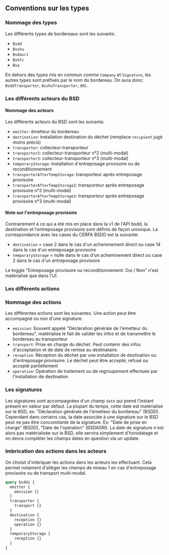## Conventions sur les types

### Nommage des types

Les différents types de bordereaux sont les suivants:
- `Bsdd`
- `Bsvhu`
- `Bsdasri`
- `Bshfc`
- `Bsa`

En dehors des types mis en commun comme `Company` et `Signature`, les autres types sont préfixés par le nom du bordereau. On aura donc: `BsddTransporter`, `BsvhuTransporter`, etc.


### Les différents acteurs du BSD

#### Nommage des acteurs

Les différents acteurs du BSD sont les suivants:
- `emitter`: émetteur du bordereau
- `destination`: installation destination du déchet (remplace `recipient` jugé moins précis)
- `transporter`: collecteur-transporteur
- `transporter2`: collecteur-transporteur n°2 (multi-modal)
- `transporter3`: collecteur-transporteur n°3 (multi-modal)
- `temporaryStorage`: installation d'entreposage provisoire ou de reconditionnement
- `transporterAfterTempStorage`: transporteur après entreposage provisoire
- `transporterAfterTempStorage2`: transporteur après entreposage provisoire n°2 (multi-modal)
- `transporterAfterTempStorage3`: transporteur après entreposage provisoire n°3 (multi-modal)

#### Note sur l'entreposage provisoire

Contrairement à ce qui a été mis en place dans la v1 de l'API bsdd, la destination et l'entreposage provisoire sont définis de façon univoque. La correspondance avec les cases du CERFA BSDD est la suivante:
- `destination` = case 2 dans le cas d'un acheminement direct ou case 14 dans le cas d'un entreposage provisoire
- `temporaryStorage` = nulle dans le cas d'un acheminement direct ou case 2 dans le cas d'un entreposage provisoire

Le toggle "Entreposage provisoire ou reconditionnement: Oui / Non" n'est matérialisé que dans l'UI.

### Les différents actions

### Nommage des actions

Les différentes actions sont les suivantes. Une action peut être accompagné ou non d'une signature.
- `emission`: Souvent appelé "Déclaration générale de l'émetteur du bordereau", matérialise le fait de valider les infos et de transmettre le bordereau au transporteur
- `transport`: Prise en charge du déchet. Peut contenir des infos d'acceptation et de date de remise au destinataire.
- `reception`: Réception du déchet par une installation de destination ou d'entreposage provisoire. Le déchet peut être accepté, refusé ou accepté partiellement
- `operation`: Opération de traitement ou de regroupement effectuée par l'installation de destination

### Les signatures

Les signatures sont accompagnées d'un champ `date` qui prend l'instant présent en valeur par défaut. La plupart du temps, cette date est matérialisé sur le BSD, ex: "Déclaration générale de l'émetteur du bordereau" (BSDD). Cependant dans certains cas, la date associée à une signature sur le BSD peut ne pas être concomitante de la signature. Ex: "Date de prise en charge" (BSDD), "Date de l'opération" (BSDASRI). La date de signature n'est alors pas matérialisée sur le BSD, elle servira simplement d'horodatage et on devra compléter les champs dates en question via un update.

### Imbrication des actions dans les acteurs

On choisit d'imbriquer les actions dans les acteurs les effectuant. Cela permet notament d'alléger les champs de niveau 1 en cas d'entreposage provisoire ou de transport multi-modal.

```graphql
query bsdds {
  emitter {
    emission {}
  }
  transporter {
    transport {}
  }
  destination {
    reception {}
    operation {}
  }
  temporaryStorage {
    reception {}
  }
}
```

